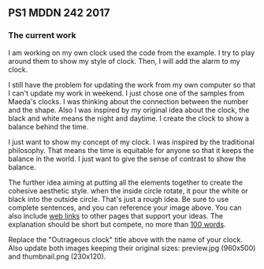 ## PS1 MDDN 242 2017

### The current work
I am working on my own clock used the code from the example. I try to play around them to show my style of clock. Then, I will add the alarm to my clock.

I still have the problem for updating the work from my own computer so that I can't update my work in weekend. I just chose one of the samples from Maeda's clocks. I was thinking about the connection between the number and the shape. Also I was inspired by my original idea about the clock, the black and white means the night and daytime. I create the clock to show a balance behind the time.

I just want to show my concept of my clock. I was inspired by the traditional philosophy. That means the time is equitable for anyone so that it keeps the balance in the world. I just want to give the sense of contrast to show the balance.

The further idea aiming at putting all the elements together to create the cohesive aesthetic style. when the inside circle rotate, it pour the white or black into the outside circle.
That's just a rough idea.
Be sure to use complete sentences, and you can reference your
image above. You can also include
[web links](https://en.wikipedia.org/wiki/Clock_of_the_Long_Now)
to other pages that support your ideas.  The explanation should
be short but compete, no more than [100 words](https://wordcounter.net/).

Replace the "Outrageous clock" title above with the name of
your clock. Also update both images keeping their original sizes:
preview.jpg (960x500) and thumbnail.png (230x120).
